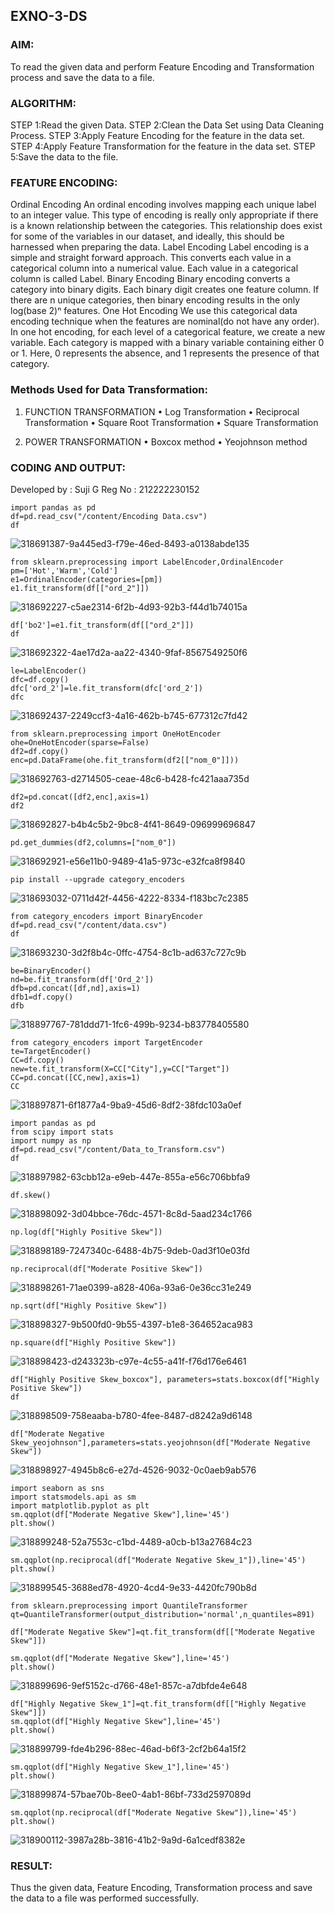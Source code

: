 ## EXNO-3-DS
### AIM:
To read the given data and perform Feature Encoding and Transformation process and save the data to a file.

### ALGORITHM:
STEP 1:Read the given Data.
STEP 2:Clean the Data Set using Data Cleaning Process.
STEP 3:Apply Feature Encoding for the feature in the data set. 
STEP 4:Apply Feature Transformation for the feature in the data set. 
STEP 5:Save the data to the file.

### FEATURE ENCODING:
Ordinal Encoding An ordinal encoding involves mapping each unique label to an integer value. This type of encoding is really only appropriate if there is a known relationship between the categories. This relationship does exist for some of the variables in our dataset, and ideally, this should be harnessed when preparing the data.
Label Encoding Label encoding is a simple and straight forward approach. This converts each value in a categorical column into a numerical value. Each value in a categorical column is called Label.
Binary Encoding Binary encoding converts a category into binary digits. Each binary digit creates one feature column. If there are n unique categories, then binary encoding results in the only log(base 2)ⁿ features.
One Hot Encoding We use this categorical data encoding technique when the features are nominal(do not have any order). In one hot encoding, for each level of a categorical feature, we create a new variable. Each category is mapped with a binary variable containing either 0 or 1. Here, 0 represents the absence, and 1 represents the presence of that category.
### Methods Used for Data Transformation:
1. FUNCTION TRANSFORMATION
• Log Transformation • Reciprocal Transformation • Square Root Transformation • Square Transformation

2. POWER TRANSFORMATION
• Boxcox method • Yeojohnson method

### CODING AND OUTPUT:
Developed by : Suji G
Reg No : 212222230152
```
import pandas as pd
df=pd.read_csv("/content/Encoding Data.csv")
df
```
![318691387-9a445ed3-f79e-46ed-8493-a0138abde135](https://github.com/sujigunasekar/EXNO-3-DS/assets/119559822/f08766a0-1d45-4fc7-ab6a-bfe63522eca4)
```
from sklearn.preprocessing import LabelEncoder,OrdinalEncoder
pm=['Hot','Warm','Cold']
e1=OrdinalEncoder(categories=[pm])
e1.fit_transform(df[["ord_2"]])
```
![318692227-c5ae2314-6f2b-4d93-92b3-f44d1b74015a](https://github.com/sujigunasekar/EXNO-3-DS/assets/119559822/47a7c50b-b3c2-4fad-8b1e-e412b4193ff6)
```
df['bo2']=e1.fit_transform(df[["ord_2"]])
df
```
![318692322-4ae17d2a-aa22-4340-9faf-8567549250f6](https://github.com/sujigunasekar/EXNO-3-DS/assets/119559822/b2af05d8-7b6d-4ba7-9d2a-e91cfadde14c)
```
le=LabelEncoder()
dfc=df.copy()
dfc['ord_2']=le.fit_transform(dfc['ord_2'])
dfc
```
![318692437-2249ccf3-4a16-462b-b745-677312c7fd42](https://github.com/sujigunasekar/EXNO-3-DS/assets/119559822/0f2a8630-d9a1-4edd-be5e-7ec7fe2b40e2)
```
from sklearn.preprocessing import OneHotEncoder
ohe=OneHotEncoder(sparse=False)
df2=df.copy()
enc=pd.DataFrame(ohe.fit_transform(df2[["nom_0"]]))
```
![318692763-d2714505-ceae-48c6-b428-fc421aaa735d](https://github.com/sujigunasekar/EXNO-3-DS/assets/119559822/6f69f914-933f-43c1-9224-11df0ec7f03f)
```
df2=pd.concat([df2,enc],axis=1)
df2
```
![318692827-b4b4c5b2-9bc8-4f41-8649-096999696847](https://github.com/sujigunasekar/EXNO-3-DS/assets/119559822/39517d83-8325-4fa5-9316-38c257fbe4cc)
```
pd.get_dummies(df2,columns=["nom_0"])
```
![318692921-e56e11b0-9489-41a5-973c-e32fca8f9840](https://github.com/sujigunasekar/EXNO-3-DS/assets/119559822/1bf885d6-2cce-44aa-be8d-40fa4c805e55)
```
pip install --upgrade category_encoders
```
![318693032-0711d42f-4456-4222-8334-f183bc7c2385](https://github.com/sujigunasekar/EXNO-3-DS/assets/119559822/6f6f01f1-b96d-4273-a4f0-0a00b59339b9)
```
from category_encoders import BinaryEncoder
df=pd.read_csv("/content/data.csv")
df
```
![318693230-3d2f8b4c-0ffc-4754-8c1b-ad637c727c9b](https://github.com/sujigunasekar/EXNO-3-DS/assets/119559822/68245164-297f-423a-9826-7a9b57367e15)
```
be=BinaryEncoder()
nd=be.fit_transform(df['Ord_2'])
dfb=pd.concat([df,nd],axis=1)
dfb1=df.copy()
dfb
```
![318897767-781ddd71-1fc6-499b-9234-b83778405580](https://github.com/sujigunasekar/EXNO-3-DS/assets/119559822/0125908a-e86b-4d52-b36a-25d9e20a9696)
```
from category_encoders import TargetEncoder
te=TargetEncoder()
CC=df.copy()
new=te.fit_transform(X=CC["City"],y=CC["Target"])
CC=pd.concat([CC,new],axis=1)
CC
```
![318897871-6f1877a4-9ba9-45d6-8df2-38fdc103a0ef](https://github.com/sujigunasekar/EXNO-3-DS/assets/119559822/fc41441d-ed8c-4d75-bbf0-321dd235902e)
```
import pandas as pd
from scipy import stats
import numpy as np
df=pd.read_csv("/content/Data_to_Transform.csv")
df
```
![318897982-63cbb12a-e9eb-447e-855a-e56c706bbfa9](https://github.com/sujigunasekar/EXNO-3-DS/assets/119559822/03457385-58fc-4283-a6bd-adf987a2adac)
```
df.skew()
```
![318898092-3d04bbce-76dc-4571-8c8d-5aad234c1766](https://github.com/sujigunasekar/EXNO-3-DS/assets/119559822/45850f05-7d1e-4294-8dc0-89581ef3e29b)
```
np.log(df["Highly Positive Skew"])
```
![318898189-7247340c-6488-4b75-9deb-0ad3f10e03fd](https://github.com/sujigunasekar/EXNO-3-DS/assets/119559822/f115ae2f-5d91-43bf-8f13-635dd72625a1)
```
np.reciprocal(df["Moderate Positive Skew"])
```
![318898261-71ae0399-a828-406a-93a6-0e36cc31e249](https://github.com/sujigunasekar/EXNO-3-DS/assets/119559822/52656ab8-7073-4629-a32d-e8dab7d92c2d)

```
np.sqrt(df["Highly Positive Skew"])
```
![318898327-9b500fd0-9b55-4397-b1e8-364652aca983](https://github.com/sujigunasekar/EXNO-3-DS/assets/119559822/331d87b9-d30b-4ac6-908f-d95649e6241e)
```
np.square(df["Highly Positive Skew"])
```
![318898423-d243323b-c97e-4c55-a41f-f76d176e6461](https://github.com/sujigunasekar/EXNO-3-DS/assets/119559822/22c73863-51e8-4ddd-9eb3-d0ae5935c732)
```
df["Highly Positive Skew_boxcox"], parameters=stats.boxcox(df["Highly Positive Skew"])
df
```
![318898509-758eaaba-b780-4fee-8487-d8242a9d6148](https://github.com/sujigunasekar/EXNO-3-DS/assets/119559822/1ff5458f-650a-4498-aed3-83c1c221b4d3)
```
df["Moderate Negative Skew_yeojohnson"],parameters=stats.yeojohnson(df["Moderate Negative Skew"])
```
![318898927-4945b8c6-e27d-4526-9032-0c0aeb9ab576](https://github.com/sujigunasekar/EXNO-3-DS/assets/119559822/c6a8d46c-b715-4f43-a13b-6e19ba97ccdc)
```
import seaborn as sns
import statsmodels.api as sm
import matplotlib.pyplot as plt
sm.qqplot(df["Moderate Negative Skew"],line='45')
plt.show()
```
![318899248-52a7553c-c1bd-4489-a0cb-b13a27684c23](https://github.com/sujigunasekar/EXNO-3-DS/assets/119559822/30431d58-6696-43d6-91c8-98aff9120967)
```
sm.qqplot(np.reciprocal(df["Moderate Negative Skew_1"]),line='45')
plt.show()
```
![318899545-3688ed78-4920-4cd4-9e33-4420fc790b8d](https://github.com/sujigunasekar/EXNO-3-DS/assets/119559822/625680c4-7e46-4b44-b1c4-0ab2f4f796b0)
```
from sklearn.preprocessing import QuantileTransformer
qt=QuantileTransformer(output_distribution='normal',n_quantiles=891)

df["Moderate Negative Skew"]=qt.fit_transform(df[["Moderate Negative Skew"]])

sm.qqplot(df["Moderate Negative Skew"],line='45')
plt.show()
```
![318899696-9ef5152c-d766-48e1-857c-a7dbfde4e648](https://github.com/sujigunasekar/EXNO-3-DS/assets/119559822/96bec20e-6050-4c54-b28d-7b9b9f91e34d)
```
df["Highly Negative Skew_1"]=qt.fit_transform(df[["Highly Negative Skew"]])
sm.qqplot(df["Highly Negative Skew"],line='45')
plt.show()
```
![318899799-fde4b296-88ec-46ad-b6f3-2cf2b64a15f2](https://github.com/sujigunasekar/EXNO-3-DS/assets/119559822/0ec51229-37ad-45f9-b52c-ca6d9267b24c)
```
sm.qqplot(df["Highly Negative Skew_1"],line='45')
plt.show()
```
![318899874-57bae70b-8ee0-4ab1-86bf-733d2597089d](https://github.com/sujigunasekar/EXNO-3-DS/assets/119559822/eec121d9-cd13-41d2-a4fb-1c3875a74628)
```
sm.qqplot(np.reciprocal(df["Moderate Negative Skew"]),line='45')
plt.show()
```
![318900112-3987a28b-3816-41b2-9a9d-6a1cedf8382e](https://github.com/sujigunasekar/EXNO-3-DS/assets/119559822/03deff59-542f-4605-aacd-409fd69d714d)

### RESULT:
Thus the given data, Feature Encoding, Transformation process and save the data to a file was performed successfully.



       
